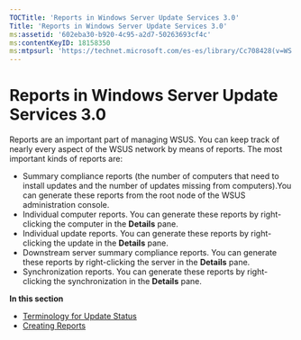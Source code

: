 ```yaml
---
TOCTitle: 'Reports in Windows Server Update Services 3.0'
Title: 'Reports in Windows Server Update Services 3.0'
ms:assetid: '602eba30-b920-4c95-a2d7-50263693cf4c'
ms:contentKeyID: 18158350
ms:mtpsurl: 'https://technet.microsoft.com/es-es/library/Cc708428(v=WS.10)'
---
```


Reports in Windows Server Update Services 3.0
=============================================

Reports are an important part of managing WSUS. You can keep track of nearly every aspect of the WSUS network by means of reports. The most important kinds of reports are:

-   Summary compliance reports (the number of computers that need to install updates and the number of updates missing from computers).You can generate these reports from the root node of the WSUS administration console.
-   Individual computer reports. You can generate these reports by right-clicking the computer in the **Details** pane.
-   Individual update reports. You can generate these reports by right-clicking the update in the **Details** pane.
-   Downstream server summary compliance reports. You can generate these reports by right-clicking the server in the **Details** pane.
-   Synchronization reports. You can generate these reports by right-clicking the synchronization in the **Details** pane.

**In this section**

-   [Terminology for Update Status](https://technet.microsoft.com/96b1eadc-cc84-4ffd-8db7-730bdd81e2fc)
-   [Creating Reports](https://technet.microsoft.com/1e0e5df4-dedf-4bae-bbbc-87d43f16693c)
